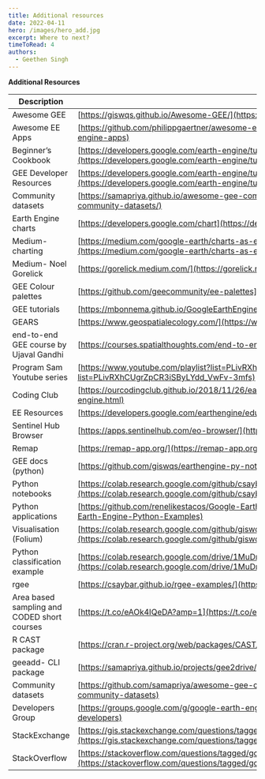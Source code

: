 ```yaml
---
title: Additional resources
date: 2022-04-11
hero: /images/hero_add.jpg
excerpt: Where to next?
timeToRead: 4
authors:
  - Geethen Singh
---
```

**Additional Resources**

| Description                                 | Link                                                                                                                                                                                                                                |
| ------------------------------------------- | ----------------------------------------------------------------------------------------------------------------------------------------------------------------------------------------------------------------------------------- |
| Awesome GEE                                 | [https://giswqs.github.io/Awesome-GEE/](https://giswqs.github.io/Awesome-GEE/)                                                                                                                                                         |
| Awesome EE Apps                             | [https://github.com/philippgaertner/awesome-earth-engine-apps](https://github.com/philippgaertner/awesome-earth-engine-apps)                                                                                                           |
| Beginner’s Cookbook                        | [https://developers.google.com/earth-engine/tutorials/community/beginners-cookbook](https://developers.google.com/earth-engine/tutorials/community/beginners-cookbook)                                                                 |
| GEE Developer Resources                     | [https://developers.google.com/earth-engine/tutorials/community/developer-resources](https://developers.google.com/earth-engine/tutorials/community/developer-resources)                                                               |
| Community datasets                          | [https://samapriya.github.io/awesome-gee-community-datasets/](https://samapriya.github.io/awesome-gee-community-datasets/)                                                                                                             |
| Earth Engine charts                         | [https://developers.google.com/chart](https://developers.google.com/chart)                                                                                                                                                             |
| Medium- charting                            | [https://medium.com/google-earth/charts-as-easy-as-what-where-print-f36b3f9bce89](https://medium.com/google-earth/charts-as-easy-as-what-where-print-f36b3f9bce89)                                                                     |
| Medium- Noel Gorelick                       | [https://gorelick.medium.com/](https://gorelick.medium.com/)                                                                                                                                                                           |
| GEE Colour palettes                         | [https://github.com/geecommunity/ee-palettes](https://github.com/geecommunity/ee-palettes)                                                                                                                                             |
| GEE tutorials                               | [https://mbonnema.github.io/GoogleEarthEngine/](https://mbonnema.github.io/GoogleEarthEngine/)                                                                                                                                         |
| GEARS                                       | [https://www.geospatialecology.com/](https://www.geospatialecology.com/)                                                                                                                                                               |
| end-to-end GEE course by Ujaval Gandhi      | [https://courses.spatialthoughts.com/end-to-end-gee.html](https://courses.spatialthoughts.com/end-to-end-gee.html)                                                                                                                     |
| Program Sam Youtube series                  | [https://www.youtube.com/playlist?list=PLivRXhCUgrZpCR3iSByLYdd\_VwFv-3mfs](https://www.youtube.com/playlist?list=PLivRXhCUgrZpCR3iSByLYdd_VwFv-3mfs)                                                                                  |
| Coding Club                                 | [https://ourcodingclub.github.io/2018/11/26/earth-engine.html](https://ourcodingclub.github.io/2018/11/26/earth-engine.html)                                                                                                           |
| EE Resources                                | [https://developers.google.com/earthengine/edu](https://developers.google.com/earthengine/edu)                                                                                                                                         |
| Sentinel Hub Browser                        | [https://apps.sentinelhub.com/eo-browser/](https://apps.sentinelhub.com/eo-browser/)                                                                                                                                                   |
| Remap                                       | [https://remap-app.org/](https://remap-app.org/)                                                                                                                                                                                       |
| GEE docs (python)                           | [https://github.com/giswqs/earthengine-py-notebooks](https://github.com/giswqs/earthengine-py-notebooks)                                                                                                                               |
| Python notebooks                            | [https://colab.research.google.com/github/csaybar/EEwPython/blob/master/index.ipynb#scrollTo=Fg8FC2mdfrtc](https://colab.research.google.com/github/csaybar/EEwPython/blob/master/index.ipynb#scrollTo=Fg8FC2mdfrtc)                   |
| Python applications                         | [https://github.com/renelikestacos/Google-Earth-Engine-Python-Examples](https://github.com/renelikestacos/Google-Earth-Engine-Python-Examples)                                                                                         |
| Visualisation (Folium)                      | [https://colab.research.google.com/github/giswqs/qgisearthengineexamples/blob/master/Folium/eeapifoliumsetup.ipynb](https://colab.research.google.com/github/giswqs/qgisearthengineexamples/blob/master/Folium/eeapifoliumsetup.ipynb) |
| Python classification example               | [https://colab.research.google.com/drive/1MuDrveupzsS71LyGihXw\_b1P3D5Iwmvu](https://colab.research.google.com/drive/1MuDrveupzsS71LyGihXw_b1P3D5Iwmvu)                                                                                |
| rgee                                        | [https://csaybar.github.io/rgee-examples/](https://csaybar.github.io/rgee-examples/)                                                                                                                                                   |
| Area based sampling and CODED short courses | [https://t.co/eAOk4IQeDA?amp=1](https://t.co/eAOk4IQeDA?amp=1)                                                                                                                                                                         |
| R CAST package                              | [https://cran.r-project.org/web/packages/CAST/index.html](https://cran.r-project.org/web/packages/CAST/index.html)                                                                                                                     |
| geeadd- CLI package                         | [https://samapriya.github.io/projects/gee2drive/](https://samapriya.github.io/projects/gee2drive/)                                                                                                                                     |
| Community datasets                          | [https://github.com/samapriya/awesome-gee-community-datasets](https://github.com/samapriya/awesome-gee-community-datasets)                                                                                                             |
| Developers Group                            | [https://groups.google.com/g/google-earth-engine-developers](https://groups.google.com/g/google-earth-engine-developers)                                                                                                               |
| StackExchange                               | [https://gis.stackexchange.com/questions/tagged/google-earth-engine](https://gis.stackexchange.com/questions/tagged/google-earth-engine)                                                                                               |
| StackOverflow                               | [https://stackoverflow.com/questions/tagged/google-earth-engine](https://stackoverflow.com/questions/tagged/google-earth-engine)                                                                                                       |
